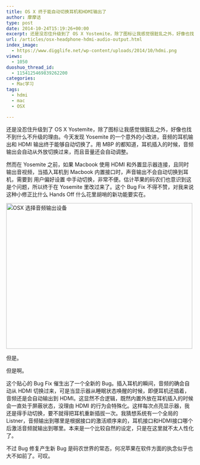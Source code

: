 ```yaml
---
title: OS X 终于能自动切换耳机和HDMI输出了
author: 摩摩诘
type: post
date: 2014-10-24T15:19:26+00:00
excerpt: 还是没忍住升级到了 OS X Yostemite，除了图标让我感觉很脏乱之外，好像也找不到什么不升级的理由。今天发现 Yosemite 的一个意外的小改进，音频的耳机输出和 HDMI 输出终于能够自动切换了。
url: /articles/osx-headphone-hdmi-audio-output.html
index_image:
  - https://www.digglife.net/wp-content/uploads/2014/10/hdmi.png
views:
  - 1050
duoshuo_thread_id:
  - 1154125469839262200
categories:
  - Mac学习
tags:
  - hdmi
  - mac
  - OSX

---
```

还是没忍住升级到了 OS X Yostemite，除了图标让我感觉很脏乱之外，好像也找不到什么不升级的理由。今天发现 Yosemite 的一个意外的小改进，音频的耳机输出和 HDMI 输出终于能够自动切换了。用 MBP 的都知道，耳机插入的时候，音频输出会自动从外放切换过来，而且音量还会自动调整。

<!--more-->

然而在 Yosemite 之前，如果 Macbook 使用 HDMI 和外置显示器连接，且同时输出音视频，当插入耳机到 Macbook 内置接口时，声音输出不会自动切换到耳机，需要到 用户偏好设置 中手动切换，非常不便。估计苹果的码农们也意识到这是个问题，所以终于在 Yosemite 里改过来了。这个 Bug Fix 不得不赞，对我来说这种小修正比什么 Hands Off 什么花里胡哨的新功能要实在。

<img src="http://digglife.qiniudn.com/wp-content/uploads/2014/10/osx-hdmi-audio-output-500x390.png" alt="OSX 选择音频输出设备" width="500" height="390" class="alignnone size-medium wp-image-3934" />

但是。
  
但是啊。

这个贴心的 Bug Fix 催生出了一个全新的 Bug。插入耳机的瞬间，音频的确会自动从 HDMI 切换过来，可是当显示器从睡眠状态唤醒的时候，即便耳机还插着，音频还是会自动输出到 HDMI。这显然不合逻辑，既然内置外放在耳机插入的时候会一直处于屏蔽状态，没理由 HDMI 的行为会特殊化。这样每次点亮显示器，我还是得手动切换，要不就得把耳机重新插拔一次。我猜想系统有一个全局的Listner，音频输出到哪里是根据接口的激活顺序来的，耳机接口和HDMI接口哪个后激活音频就输出到哪里。本来是一个比较自然的设定，只是在这里就不太人性化了。

不过 Bug 修复产生新 Bug 是码农世界的常态，何况苹果在软件方面的执念似乎也大不如前了。可叹。